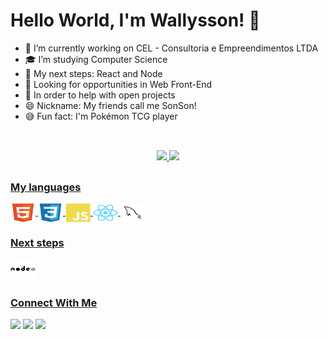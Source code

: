 # Hello World, I'm Wallysson! 👋

- 🔭 I’m currently working on CEL - Consultoria e Empreendimentos LTDA
- 🎓 I’m studying Computer Science
- 🤯 My next steps: React and Node  
- 👀 Looking for opportunities in Web Front-End
- 🧾 In order to help with open projects
- 😄 Nickname: My friends call me SonSon!
- 😅 Fun fact: I'm Pokémon TCG player

##
<br>
<div align="center">
  <a href="https://github.com/Wallysson">
  <img height="180em" src="https://github-readme-stats.vercel.app/api?username=Wallysson&show_icons=false&theme=dark&include_all_commits=true&count_private=true"/>
  <img height="180em" src="https://github-readme-stats.vercel.app/api/top-langs/?username=Wallysson&layout=compact&langs_count=7&theme=dark"/>
</div>

  ##
  
  ### My languages
  <div style="display: inline_block">
  <img align="center" alt="Wallysson-HTML" height="30" width="40" src="https://raw.githubusercontent.com/devicons/devicon/master/icons/html5/html5-original.svg">
  <img align="center" alt="Wallysson-CSS" height="30" width="40" src="https://raw.githubusercontent.com/devicons/devicon/master/icons/css3/css3-original.svg">
  <img align="center" alt="Wallysson-Js" height="30" width="40" src="https://raw.githubusercontent.com/devicons/devicon/master/icons/javascript/javascript-plain.svg">
  <img align="center" alt="Wallysson-React" height="30" width="40" src="https://raw.githubusercontent.com/devicons/devicon/master/icons/react/react-original.svg">
  <img align="center" alt="Wallysson-MSQ" height="30" width="40" src="https://raw.githubusercontent.com/vorillaz/devicons/ba75593fdf8d66496676a90cbf127d721f73e961/!SVG/mysql.svg">
    
   ### Next steps
</div>
    <div style="display: inline_block">
  <img align="center" alt="Wallysson-React" height="30" width="40" src="https://raw.githubusercontent.com/vorillaz/devicons/ba75593fdf8d66496676a90cbf127d721f73e961/!SVG/nodejs.svg">
</div>
  
  ##
  
### Connect With Me
  
  <div>

  <a href="https://www.instagram.com/sonsonlima/" target="_blank"><img src="https://img.shields.io/badge/-Instagram-%23E4405F?style=for-the-badge&logo=instagram&logoColor=white" target="_blank"></a>
  <a href = "mailto:wlc.couto@gmail.com"><img src="https://img.shields.io/badge/-Gmail-%23333?style=for-the-badge&logo=gmail&logoColor=white" target="_blank"></a>
  <a href="https://www.linkedin.com/in/wallysson-lima-do-couto/" target="_blank"><img src="https://img.shields.io/badge/-LinkedIn-%230077B5?style=for-the-badge&logo=linkedin&logoColor=white" target="_blank"></a> 
  </div>
  

  
